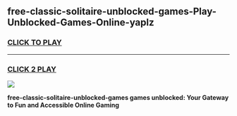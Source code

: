 
## free-classic-solitaire-unblocked-games-Play-Unblocked-Games-Online-yaplz
<h3>
<a href="https://premium76.site?title=free-classic-solitaire-unblocked-games&ref=24A">CLICK TO PLAY</a></h3>
<hr>

<h3>
<a href="https://premium76.site?title=free-classic-solitaire-unblocked-games&ref=24A">CLICK 2 PLAY</a>
  
</h3>

<a href="https://premium76.site?title=free-classic-solitaire-unblocked-games&ref=24A"><img src="https://clearcache.store/games.png"></a>


**free-classic-solitaire-unblocked-games games unblocked: Your Gateway to Fun and Accessible Online Gaming**
